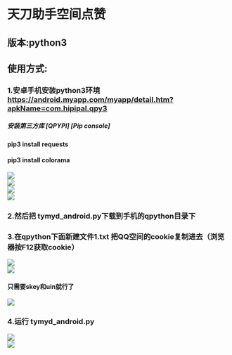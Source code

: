 
# 天刀助手空间点赞

## 版本:python3

## 使用方式:

### 1.安卓手机安装python3环境 https://android.myapp.com/myapp/detail.htm?apkName=com.hipipal.qpy3  

##### 安装第三方库 [QPYPI] [Pip console] 

#### pip3 install requests  
#### pip3 install colorama 

![](https://github.com/intAV/tymyd/blob/master/pic/1.png)  
![](https://github.com/intAV/tymyd/blob/master/pic/2.png)  
![](https://github.com/intAV/tymyd/blob/master/pic/3.png)  
![](https://github.com/intAV/tymyd/blob/master/pic/4.png)  
 

### 2.然后把 tymyd_android.py下载到手机的qpython目录下  

### 3.在qpython下面新建文件1.txt 把QQ空间的cookie复制进去（浏览器按F12获取cookie）  

![](https://github.com/intAV/tymyd/blob/master/pic/5.png)  
![](https://github.com/intAV/tymyd/blob/master/pic/6.png)  

#### 只需要skey和uin就行了  
![](https://github.com/intAV/tymyd/blob/master/pic/7.png)  

### 4.运行 tymyd_android.py  
![](https://github.com/intAV/tymyd/blob/master/pic/8.png)  
![](https://github.com/intAV/tymyd/blob/master/pic/9.png)  
